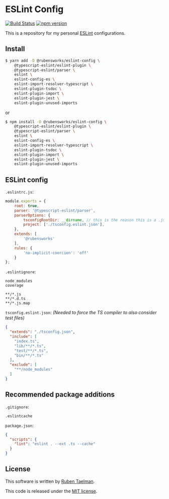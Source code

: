# ESLint Config

[![Build Status](https://travis-ci.com/rubensworks/eslint-config.svg?branch=master)](https://travis-ci.com/rubensworks/eslint-config)
[![npm version](https://badge.fury.io/js/%40rubensworks%2Feslint-config.svg)](https://www.npmjs.com/package/@rubensworks/eslint-config)

This is a repository for my personal [ESLint](https://eslint.org/) configurations.

## Install

```bash
$ yarn add -D @rubensworks/eslint-config \
    @typescript-eslint/eslint-plugin \
    @typescript-eslint/parser \
    eslint \
    eslint-config-es \
    eslint-import-resolver-typescript \
    eslint-plugin-tsdoc \
    eslint-plugin-import \
    eslint-plugin-jest \
    eslint-plugin-unused-imports
```

or

```bash
$ npm install -D @rubensworks/eslint-config \
    @typescript-eslint/eslint-plugin \
    @typescript-eslint/parser \
    eslint \
    eslint-config-es \
    eslint-import-resolver-typescript \
    eslint-plugin-tsdoc \
    eslint-plugin-import \
    eslint-plugin-jest \
    eslint-plugin-unused-imports
```

## ESLint config

`.eslintrc.js`:
```javascript
module.exports = {
    root: true,
    parser: '@typescript-eslint/parser',
    parserOptions: {
        tsconfigRootDir: __dirname, // this is the reason this is a .js file
        project: ['./tsconfig.eslint.json'],
    },
    extends: [
        '@rubensworks'
    ],
    rules: {
        'no-implicit-coercion': 'off'
    }
};
```

`.eslintignore`:
```text
node_modules
coverage

**/*.js
**/*.d.ts
**/*.js.map
```

`tsconfig.eslint.json`: _(Needed to force the TS compiler to also consider test files)_
```json
{
  "extends": "./tsconfig.json",
  "include": [
    "index.ts",
    "lib/**/*.ts",
    "test/**/*.ts",
    "bin/**/*.ts"
  ],
  "exclude": [
    "**/node_modules"
  ]
}
```

## Recommended package additions

`.gitignore`:
```
.eslintcache
```

`package.json`:
```json
{
  "scripts": {
    "lint": "eslint . --ext .ts --cache"
  }
}
```

## License

This software is written by [Ruben Taelman](http://rubensworks.net/).

This code is released under the [MIT license](http://opensource.org/licenses/MIT).
